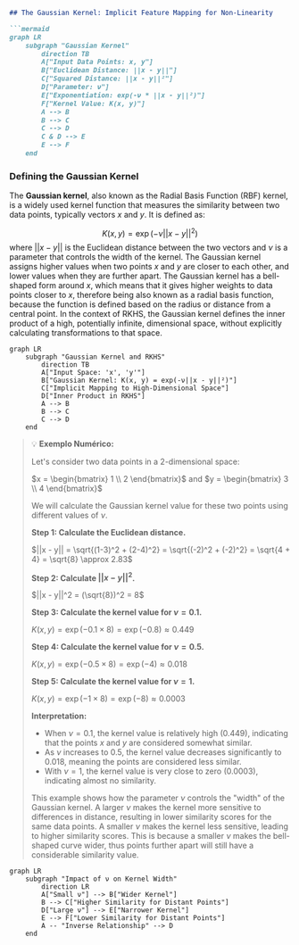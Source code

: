 ```markdown
## The Gaussian Kernel: Implicit Feature Mapping for Non-Linearity

```mermaid
graph LR
    subgraph "Gaussian Kernel"
        direction TB
        A["Input Data Points: x, y"]
        B["Euclidean Distance: ||x - y||"]
        C["Squared Distance: ||x - y||²"]
        D["Parameter: ν"]
        E["Exponentiation: exp(-ν * ||x - y||²)"]
        F["Kernel Value: K(x, y)"]
        A --> B
        B --> C
        C --> D
        C & D --> E
        E --> F
    end
```

### Defining the Gaussian Kernel

The **Gaussian kernel**, also known as the Radial Basis Function (RBF) kernel, is a widely used kernel function that measures the similarity between two data points, typically vectors $x$ and $y$. It is defined as:

$$
K(x, y) = \exp\left( - \nu ||x - y||^2 \right)
$$
where $||x - y||$ is the Euclidean distance between the two vectors and $\nu$ is a parameter that controls the width of the kernel. The Gaussian kernel assigns higher values when two points $x$ and $y$ are closer to each other, and lower values when they are further apart. The Gaussian kernel has a bell-shaped form around $x$, which means that it gives higher weights to data points closer to $x$, therefore being also known as a radial basis function, because the function is defined based on the radius or distance from a central point. In the context of RKHS, the Gaussian kernel defines the inner product of a high, potentially infinite, dimensional space, without explicitly calculating transformations to that space.

```mermaid
graph LR
    subgraph "Gaussian Kernel and RKHS"
        direction TB
        A["Input Space: 'x', 'y'"]
        B["Gaussian Kernel: K(x, y) = exp(-ν||x - y||²)"]
        C["Implicit Mapping to High-Dimensional Space"]
        D["Inner Product in RKHS"]
        A --> B
        B --> C
        C --> D
    end
```

> 💡 **Exemplo Numérico:**
>
> Let's consider two data points in a 2-dimensional space:
>
> $x = \begin{bmatrix} 1 \\ 2 \end{bmatrix}$ and $y = \begin{bmatrix} 3 \\ 4 \end{bmatrix}$
>
> We will calculate the Gaussian kernel value for these two points using different values of $\nu$.
>
> **Step 1: Calculate the Euclidean distance.**
>
> $||x - y|| = \sqrt{(1-3)^2 + (2-4)^2} = \sqrt{(-2)^2 + (-2)^2} = \sqrt{4 + 4} = \sqrt{8} \approx 2.83$
>
> **Step 2: Calculate $||x - y||^2$.**
>
> $||x - y||^2 = (\sqrt{8})^2 = 8$
>
> **Step 3: Calculate the kernel value for $\nu = 0.1$.**
>
> $K(x, y) = \exp(-0.1 \times 8) = \exp(-0.8) \approx 0.449$
>
> **Step 4: Calculate the kernel value for $\nu = 0.5$.**
>
> $K(x, y) = \exp(-0.5 \times 8) = \exp(-4) \approx 0.018$
>
> **Step 5: Calculate the kernel value for $\nu = 1$.**
>
> $K(x, y) = \exp(-1 \times 8) = \exp(-8) \approx 0.0003$
>
> **Interpretation:**
>
> *   When $\nu = 0.1$, the kernel value is relatively high (0.449), indicating that the points $x$ and $y$ are considered somewhat similar.
> *   As $\nu$ increases to 0.5, the kernel value decreases significantly to 0.018, meaning the points are considered less similar.
> *   With $\nu = 1$, the kernel value is very close to zero (0.0003), indicating almost no similarity.
>
> This example shows how the parameter $\nu$ controls the "width" of the Gaussian kernel. A larger $\nu$ makes the kernel more sensitive to differences in distance, resulting in lower similarity scores for the same data points. A smaller $\nu$ makes the kernel less sensitive, leading to higher similarity scores. This is because a smaller $\nu$ makes the bell-shaped curve wider, thus points further apart will still have a considerable similarity value.

```mermaid
graph LR
    subgraph "Impact of ν on Kernel Width"
        direction LR
        A["Small ν"] --> B["Wider Kernel"]
        B --> C["Higher Similarity for Distant Points"]
        D["Large ν"] --> E["Narrower Kernel"]
        E --> F["Lower Similarity for Distant Points"]
        A -- "Inverse Relationship" --> D
    end
```

[^5.8.2]: "The Gaussian kernel K(x, y) = e−ν||x−y||2 along with squared-error loss, for example, leads to a regression model that is an expansion in Gaussian radial basis functions" *(Trecho de <Basis Expansions and Regularization>)*
[^5.8.1]: "An important subclass of problems of the form (5.42) are generated by a positive definite kernel K(x,y), and the corresponding space of functions HK is called a reproducing kernel Hilbert space (RKHS)." *(Trecho de <Basis Expansions and Regularization>)*
```
